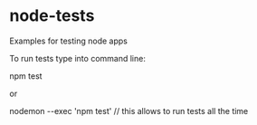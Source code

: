 # node-tests
Examples for testing node apps

To run tests type into command line:

  npm test
  
  or
  
  nodemon --exec 'npm test' // this allows to run tests all the time 
